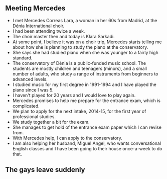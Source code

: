 ## Meeting Mercedes

- I met Mercedes Correas Lara, a woman in her 60s from Madrid, at the Dénia International choir.
- I had been attending twice a week.
- The choir master then and today is Klara Sarkadi.
- At some point, I believe it was on a choir trip, Mercedes starts telling me about how she is planning to study the piano at the conservatory.
- She says she had studied piano when she was younger to a fairly high standard.
- The conservatory of Dénia is a public-funded music school. The students are mostly children and teenagers (minors), and a small number of adults, who study a range of instruments from beginners to advanced levels.
- I studied music for my first degree in 1991-1994 and I have played the piano since I was 5.
- I haven't played for 20 years and I would love to play again. 
- Mercedes promises to help me prepare for the entrance exam, which is complicated.
- We plan to apply for the next intake, 2014-15, for the first year of professional studies.
- We study together a bit for the exam. 
- She manages to get hold of the entrance exam paper which I can revise from.
- With Mercedes help, I can apply to the conservatory.
- I am also helping her husband, Miguel Angel, who wants conversational English classes and I have been going to their house once-a-week to do that.

## The gays leave suddenly